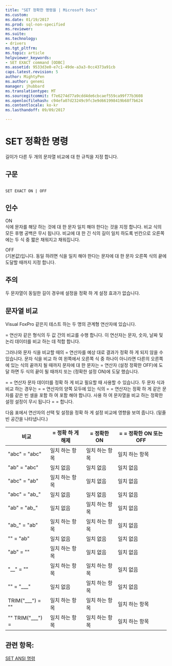 ```yaml
---
title: "SET 정확한 명령을 | Microsoft Docs"
ms.custom: 
ms.date: 01/19/2017
ms.prod: sql-non-specified
ms.reviewer: 
ms.suite: 
ms.technology:
- drivers
ms.tgt_pltfrm: 
ms.topic: article
helpviewer_keywords:
- SET EXACT command [ODBC]
ms.assetid: 9533d3e0-e7c1-49de-a3a3-0cc4373a91cb
caps.latest.revision: 5
author: MightyPen
ms.author: genemi
manager: jhubbard
ms.translationtype: MT
ms.sourcegitcommit: f7e6274d77a9cdd4de6cbcaef559ca99f77b3608
ms.openlocfilehash: c94efa07d23249c9fc3e9d661998419b68f7b624
ms.contentlocale: ko-kr
ms.lasthandoff: 09/09/2017

---
```

# <a name="set-exact-command"></a>SET 정확한 명령
길이가 다른 두 개의 문자열 비교에 대 한 규칙을 지정 합니다.  
  
## <a name="syntax"></a>구문  
  
```  
  
SET EXACT ON | OFF  
```  
  
## <a name="arguments"></a>인수  
 ON  
 식에 문자를 해당 하는 것에 대 한 문자 일치 해야 한다는 것을 지정 합니다. 비교 식의 모든 후행 공백은 무시 됩니다. 비교에 대 한 긴 식의 길이 일치 하도록 빈칸으로 오른쪽에는 두 식 중 짧은 채워지고 채워집니다.  
  
 OFF  
 (기본값)입니다. 동일 하려면 식을 일치 해야 한다는 문자에 대 한 문자 오른쪽 식의 끝에 도달할 때까지 지정 합니다.  
  
## <a name="remarks"></a>주의  
 두 문자열이 동일한 길이 경우에 설정을 정확 하 게 설정 효과가 없습니다.  
  
## <a name="string-comparisons"></a>문자열 비교  
 Visual FoxPro 같은지 테스트 하는 두 명의 관계형 연산자에 있습니다.  
  
 = 연산자 같은 형식의 두 값 간의 비교를 수행 합니다. 이 연산자는 문자, 숫자, 날짜 및 논리 데이터를 비교 하는 데 적합 합니다.  
  
 그러나와 문자 식을 비교할 때의 = 연산자를 예상 대로 결과가 정확 하 게 되지 않을 수 있습니다. 문자 식을 비교 하 여 왼쪽에서 오른쪽 식 중 하나이 아니라면 다른의 오른쪽에 있는 식의 끝까지 될 때까지 문자에 대 한 문자는 = 연산자 (설정 정확한 OFF)에 도달 하면 두 식의 끝이 될 때까지 또는 (정확한 설정 ON)에 도달 했습니다.  
  
 = = 연산자 문자 데이터를 정확 하 게 비교 필요할 때 사용할 수 있습니다. 두 문자 식과 비교 하는 경우는 = = 연산자의 양쪽 모두에 있는 식의 = = 연산자는 정확 하 게 같은 문자를 같은 빈 셀을 포함 하 여 포함 해야 합니다. 사용 하 여 문자열을 비교 하는 정확한 설정 설정이 무시 됩니다 = = 합니다.  
  
 다음 표에서 연산자의 선택 및 설정을 정확 하 게 설정 비교에 영향을 보여 줍니다. (밑줄 빈 공간을 나타냅니다.)  
  
|비교|= 정확 하 게 해제|= 정확한 ON|= = 정확한 ON 또는 OFF|  
|----------------|------------------|-----------------|--------------------------|  
|"abc" = "abc"|일치 하는 항목|일치 하는 항목|일치 하는 항목|  
|"ab" = "abc"|일치 없음|일치 없음|일치 없음|  
|"abc" = "ab"|일치 하는 항목|일치 없음|일치 없음|  
|"abc" = "ab_"|일치 없음|일치 없음|일치 없음|  
|"ab" = "ab_"|일치 없음|일치 하는 항목|일치 없음|  
|"ab_" = "ab"|일치 하는 항목|일치 하는 항목|일치 없음|  
|"" = "ab"|일치 없음|일치 없음|일치 없음|  
|"ab" = ""|일치 하는 항목|일치 없음|일치 없음|  
|"__" = ""|일치 하는 항목|일치 하는 항목|일치 없음|  
|"" = "___"|일치 없음|일치 하는 항목|일치 없음|  
|TRIM("___") = ""|일치 하는 항목|일치 하는 항목|일치 하는 항목|  
|"" TRIM("___") =|일치 하는 항목|일치 하는 항목|일치 하는 항목|  
  
## <a name="see-also"></a>관련 항목:  
 [SET ANSI 명령](../../odbc/microsoft/set-ansi-command.md)
